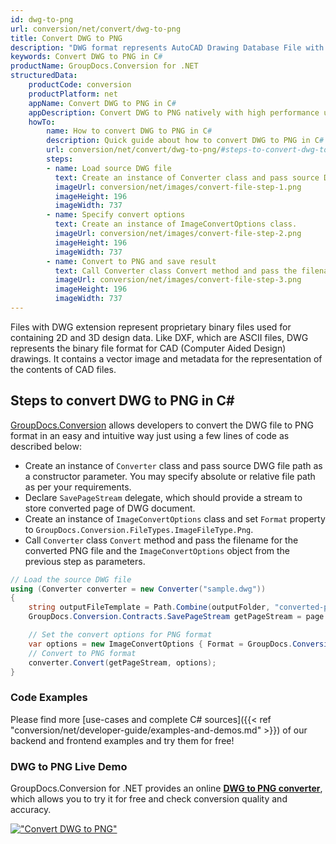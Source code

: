 ```yaml
---
id: dwg-to-png
url: conversion/net/convert/dwg-to-png
title: Convert DWG to PNG
description: "DWG format represents AutoCAD Drawing Database File with .dwg extension. Learn how to convert DWG to PNG file programmatically in C# language using GroupDocs.Conversion for .NET library."
keywords: Convert DWG to PNG in C#
productName: GroupDocs.Conversion for .NET
structuredData:
    productCode: conversion
    productPlatform: net
    appName: Convert DWG to PNG in C#
    appDescription: Convert DWG to PNG natively with high performance using C# language and server side GroupDocs.Conversion for .NET APIs, without the use of any software like Microsoft or Open Office.
    howTo:
        name: How to convert DWG to PNG in C# 
        description: Quick guide about how to convert DWG to PNG in C# with high performance and accuracy.
        url: conversion/net/convert/dwg-to-png/#steps-to-convert-dwg-to-png-in-c
        steps:
        - name: Load source DWG file 
          text: Create an instance of Converter class and pass source DWG file path as a constructor parameter. You may specify absolute or relative file path as per your requirements. 
          imageUrl: conversion/net/images/convert-file-step-1.png
          imageHeight: 196
          imageWidth: 737
        - name: Specify convert options 
          text: Create an instance of ImageConvertOptions class.
          imageUrl: conversion/net/images/convert-file-step-2.png
          imageHeight: 196
          imageWidth: 737
        - name: Convert to PNG and save result 
          text: Call Converter class Convert method and pass the filename for the converted HTML file and the ImageConvertOptions object from the previous step as parameters.
          imageUrl: conversion/net/images/convert-file-step-3.png
          imageHeight: 196
          imageWidth: 737
---
```


Files with DWG extension represent proprietary binary files used for containing 2D and 3D design data. Like DXF, which are ASCII files, DWG represents the binary file format for CAD (Computer Aided Design) drawings. It contains a vector image and metadata for the representation of the contents of CAD files.

## Steps to convert DWG to PNG in C#

[GroupDocs.Conversion](https://products.groupdocs.com/conversion/net) allows developers to convert the DWG file to PNG format in an easy and intuitive way just using a few lines of code as described below:

* Create an instance of `Converter` class and pass source DWG file path as a constructor parameter. You may specify absolute or relative file path as per your requirements. 
* Declare `SavePageStream` delegate, which should provide a stream to store converted page of DWG document.
* Create an instance of `ImageConvertOptions` class and set `Format` property to `GroupDocs.Conversion.FileTypes.ImageFileType.Png`.
* Call `Converter` class `Convert` method and pass the filename for the converted PNG file and the `ImageConvertOptions` object from the previous step as parameters.

```csharp
// Load the source DWG file
using (Converter converter = new Converter("sample.dwg"))
{
    string outputFileTemplate = Path.Combine(outputFolder, "converted-page-{0}.png");
    GroupDocs.Conversion.Contracts.SavePageStream getPageStream = page => new FileStream(string.Format(outputFileTemplate, page), FileMode.Create);

    // Set the convert options for PNG format
    var options = new ImageConvertOptions { Format = GroupDocs.Conversion.FileTypes.ImageFileType.Png };   
    // Convert to PNG format
    converter.Convert(getPageStream, options);
}
```

### Code Examples

Please find more [use-cases and complete C# sources]({{< ref "conversion/net/developer-guide/examples-and-demos.md" >}}) of our backend and frontend examples and try them for free!

### DWG to PNG Live Demo

GroupDocs.Conversion for .NET provides an online [**DWG to PNG converter**](https://products.groupdocs.app/conversion/dwg-to-png), which allows you to try it for free and check conversion quality and accuracy.

[!["Convert DWG to PNG"](conversion/net/images/convert-to-png/convert-dwg-to-png.png)](https://products.groupdocs.app/conversion/dwg-to-png)